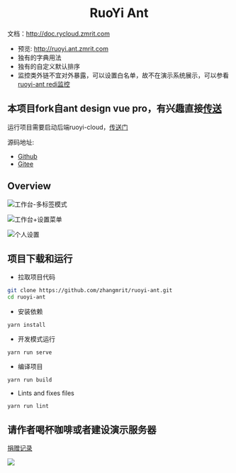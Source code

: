 <h1 align="center">RuoYi Ant</h1>

文档：http://doc.rycloud.zmrit.com

- 预览: http://ruoyi.ant.zmrit.com
- 独有的字典用法
- 独有的自定义默认排序
- 监控类外链不宜对外暴露，可以设置白名单，故不在演示系统展示，可以参看 [ruoyi-ant redi监控](http://redis.ant.zmrit.com/)



本项目fork自ant design vue pro，有兴趣直接[传送](https://pro.loacg.com/)
----



运行项目需要启动后端ruoyi-cloud，[传送门](https://github.com/zhangmrit/ruoyi-cloud)

源码地址:
- [Github](https://github.com/zhangmrit/ruoyi-ant)
- [Gitee](https://gitee.com/zhangmrit/ruoyi-ant)


Overview
----

![工作台-多标签模式](https://static-2.loacg.com/open/static/github/20190224163345.jpg)

![工作台+设置菜单](https://static-2.loacg.com/open/static/github/20181126112124.png)

![个人设置](https://static-2.loacg.com/open/static/github/20180916-134251.png)


项目下载和运行
----

- 拉取项目代码
```bash
git clone https://github.com/zhangmrit/ruoyi-ant.git
cd ruoyi-ant
```

- 安装依赖
```
yarn install
```

- 开发模式运行
```
yarn run serve
```

- 编译项目
```
yarn run build
```

- Lints and fixes files
```
yarn run lint
```

##  请作者喝杯咖啡或者建设演示服务器

[捐赠记录](http://ruoyi.ant.zmrit.com/others/donateList)

<img src="http://upload.ouliu.net/i/20191021180958e1ek5.png"/>
